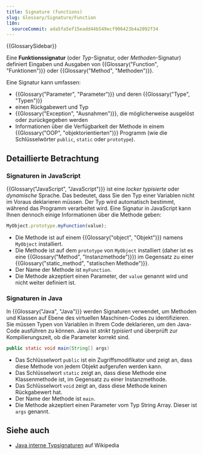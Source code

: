 ```yaml
---
title: Signature (functions)
slug: Glossary/Signature/Function
l10n:
  sourceCommit: ada5fa5ef15eadd44b549ecf906423b4a2092f34
---
```


{{GlossarySidebar}}

Eine **Funktionssignatur** (oder _Typ_-Signatur, oder _Methoden_-Signatur) definiert Eingaben und Ausgaben von {{Glossary("Function", "Funktionen")}} oder {{Glossary("Method", "Methoden")}}.

Eine Signatur kann umfassen:

- {{Glossary("Parameter", "Parameter")}} und deren {{Glossary("Type", "Typen")}}
- einen Rückgabewert und Typ
- {{Glossary("Exception", "Ausnahmen")}}, die möglicherweise ausgelöst oder zurückgegeben werden
- Informationen über die Verfügbarkeit der Methode in einem {{Glossary("OOP", "objektorientierten")}} Programm (wie die Schlüsselwörter `public`, `static` oder `prototype`).

## Detaillierte Betrachtung

### Signaturen in JavaScript

{{Glossary("JavaScript", "JavaScript")}} ist eine _locker typisierte_ oder _dynamische_ Sprache. Das bedeutet, dass Sie den Typ einer Variablen nicht im Voraus deklarieren müssen. Der Typ wird automatisch bestimmt, während das Programm verarbeitet wird. Eine Signatur in JavaScript kann Ihnen dennoch einige Informationen über die Methode geben:

```js
MyObject.prototype.myFunction(value);
```

- Die Methode ist auf einem {{Glossary("object", "Objekt")}} namens `MyObject` installiert.
- Die Methode ist auf dem `prototype` von `MyObject` installiert (daher ist es eine {{Glossary("Method", "Instanzmethode")}}) im Gegensatz zu einer {{Glossary("static_method", "statischen Methode")}}.
- Der Name der Methode ist `myFunction`.
- Die Methode akzeptiert einen Parameter, der `value` genannt wird und nicht weiter definiert ist.

### Signaturen in Java

In {{Glossary("Java", "Java")}} werden Signaturen verwendet, um Methoden und Klassen auf Ebene des virtuellen Maschinen-Codes zu identifizieren. Sie müssen Typen von Variablen in Ihrem Code deklarieren, um den Java-Code ausführen zu können. Java ist _strikt typisiert_ und überprüft zur Kompilierungszeit, ob die Parameter korrekt sind.

```java
public static void main(String[] args)
```

- Das Schlüsselwort `public` ist ein Zugriffsmodifikator und zeigt an, dass diese Methode von jedem Objekt aufgerufen werden kann.
- Das Schlüsselwort `static` zeigt an, dass diese Methode eine Klassenmethode ist, im Gegensatz zu einer Instanzmethode.
- Das Schlüsselwort `void` zeigt an, dass diese Methode keinen Rückgabewert hat.
- Der Name der Methode ist `main`.
- Die Methode akzeptiert einen Parameter vom Typ String Array. Dieser ist `args` genannt.

## Siehe auch

- [Java interne Typsignaturen](https://en.wikipedia.org/wiki/Type_signature#Java) auf Wikipedia
